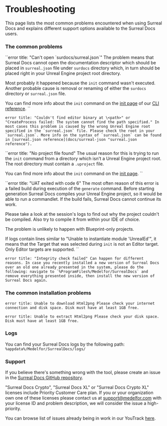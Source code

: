 # Troubleshooting

This page lists the most common problems encountered when using Surreal Docs and explains different support options available to the Surreal Docs users.

### The common problems

``error
title: "Can't open \`surdocs/surreal.json\`"
The problem means that Surreal Docs cannot open the documentation descriptor which should be placed in `surreal.json` file under `surdocs` directory which, in turn should be placed right in your Unreal Engine project root directory.

Most probably it happened because the `init` command wasn't executed. Another probable cause is removal or renaming of either the `surdocs` directory or `surreal.json` file.

You can find more info about the `init` command on the [init page](docs/cli/init "init description") of our [CLI reference](docs/cli "CLI reference").
``

``error
title: "Couldn't find editor binary at \<path>" or "CreateProcess failed: The system cannot find the path specified."
In most cases this problem is caused by the wrong Unreal Engine root specified in the `surreal.json` file. Please check the root in your `surreal.json`. More info on the syntax of `surreal.json` can be found in [surreal.json reference](docs/surreal-json "surreal.json reference").
``

``error
title: "No project file found"
The usual reason for this is trying to run the `init` command from a directory which isn't a Unreal Engine project root. The root directory must contain a `.uproject` file.

You can find more info about the `init` command on the [init page](docs/cli/init "init description").
``

``error
title: "UAT exited with code 6"
The most often reason of this error is a failed build during execution of the
`generate` command. Before starting generation Surreal Docs compiles your Unreal Engine project, so it would be able to run a commandlet. If the  build fails, Surreal Docs cannot continue its work.

Please take a look at the session's logs to find out why the project couldn't be compiled. Also try to compile it from within your IDE of choice.

The problem is unlikely to happen with Blueprint-only projects.

If logs contain lines similar to "Unable to instantiate module 'UnrealEd'", it means that the Target that was selected during `init` is not an Editor target. Only Editor targets are supported.
``

``error
title: "Integrity check failed"
Can happen for different reasons. In case you recently installed a new version of Surreal Docs over an old one already presented in the system, please do the following: navigate to `%ProgramFiles%/Medelfor/SurrealDocs` and remove everything presented inside, then install the new version of Surreal Docs again.
``

### The common installation problems

``error
title: Unable to download Html2png
Please check your internet connection and disk space. Disk must have at least 1GB free.
``

``error
title: Unable to extract Html2png
Please check your disk space. Disk must have at least 1GB free.
``

### Logs

You can find your Surreal Docs logs by the following path: `%appdata%/Medelfor/SurrealDocs/logs/`

### Support

If you believe there's something wrong with the tool, please create an
issue in the [Surreal Docs GitHub repository](https://github.com/medelfor/surreal-docs "Surreal Docs GitHub repository").

"Surreal Docs Crypto", "Surreal Docs XL" or "Surreal Docs Crypto
XL" licenses include Priority Customer Care plan. If you or your
organization own one of these licenses please contact us at
[support@medelfor.com](mailto:support@medelfor.com "Support email") with your
license ID and problem description, we will consider the issue a high-priority.

You can browse list of issues already being in work in our YouTrack
[here](https://issues.internal.medelfor.com/youtrack/issues?q=project:%20%7BSurreal%20Docs%7D "Surreal Docs WIP issues").

